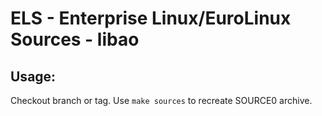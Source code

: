 # ELS - Enterprise Linux/EuroLinux Sources - libao
 
## Usage:
  Checkout branch or tag. Use `make sources` to recreate  SOURCE0 archive.

